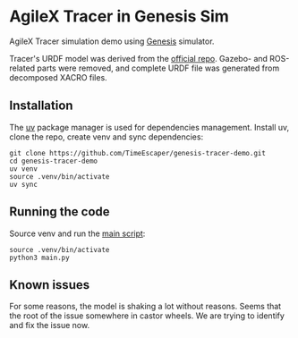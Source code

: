 # AgileX Tracer in Genesis Sim

AgileX Tracer simulation demo using [Genesis](https://genesis-embodied-ai.github.io/) simulator.

Tracer's URDF model was derived from the [official repo](https://github.com/agilexrobotics/tracer_ros/tree/master/tracer_description). Gazebo- and ROS-related parts were removed, and complete URDF file was generated from decomposed XACRO files.

## Installation

The [uv](https://docs.astral.sh/uv/) package manager is used for dependencies management. Install uv, clone the repo, create venv and sync dependencies:

```shell
git clone https://github.com/TimeEscaper/genesis-tracer-demo.git
cd genesis-tracer-demo
uv venv
source .venv/bin/activate
uv sync
```

## Running the code

Source venv and run the [main script](main.py):

```shell
source .venv/bin/activate
python3 main.py
```

## Known issues

For some reasons, the model is shaking a lot without reasons. Seems that the root of the issue somewhere in castor wheels. We are trying to identify and fix the issue now.
